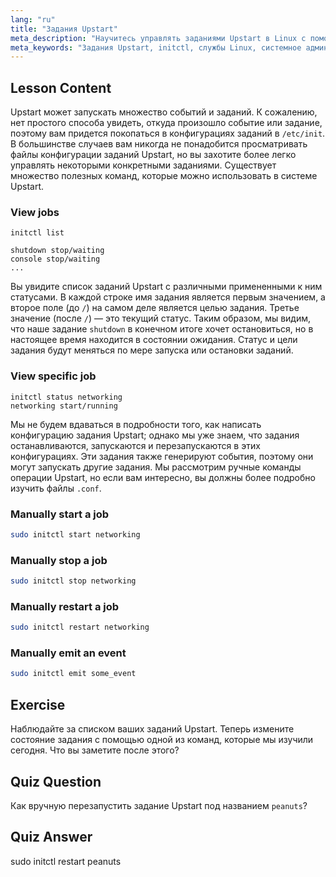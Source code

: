 ```yaml
---
lang: "ru"
title: "Задания Upstart"
meta_description: "Научитесь управлять заданиями Upstart в Linux с помощью команд initctl. Поймите статус задания, запускайте, останавливайте и перезапускайте службы. Улучшите свои навыки системного администрирования Linux."
meta_keywords: "Задания Upstart, initctl, службы Linux, системное администрирование, учебник по Linux, руководство для начинающих"
---
```


## Lesson Content

Upstart может запускать множество событий и заданий. К сожалению, нет простого способа увидеть, откуда произошло событие или задание, поэтому вам придется покопаться в конфигурациях заданий в `/etc/init`. В большинстве случаев вам никогда не понадобится просматривать файлы конфигурации заданий Upstart, но вы захотите более легко управлять некоторыми конкретными заданиями. Существует множество полезных команд, которые можно использовать в системе Upstart.

### View jobs

```plaintext
initctl list

shutdown stop/waiting
console stop/waiting
...
```

Вы увидите список заданий Upstart с различными примененными к ним статусами. В каждой строке имя задания является первым значением, а второе поле (до `/`) на самом деле является целью задания. Третье значение (после `/`) — это текущий статус. Таким образом, мы видим, что наше задание `shutdown` в конечном итоге хочет остановиться, но в настоящее время находится в состоянии ожидания. Статус и цели задания будут меняться по мере запуска или остановки заданий.

### View specific job

```plaintext
initctl status networking
networking start/running
```

Мы не будем вдаваться в подробности того, как написать конфигурацию задания Upstart; однако мы уже знаем, что задания останавливаются, запускаются и перезапускаются в этих конфигурациях. Эти задания также генерируют события, поэтому они могут запускать другие задания. Мы рассмотрим ручные команды операции Upstart, но если вам интересно, вы должны более подробно изучить файлы `.conf`.

### Manually start a job

```bash
sudo initctl start networking
```

### Manually stop a job

```bash
sudo initctl stop networking
```

### Manually restart a job

```bash
sudo initctl restart networking
```

### Manually emit an event

```bash
sudo initctl emit some_event
```

## Exercise

Наблюдайте за списком ваших заданий Upstart. Теперь измените состояние задания с помощью одной из команд, которые мы изучили сегодня. Что вы заметите после этого?

## Quiz Question

Как вручную перезапустить задание Upstart под названием `peanuts`?

## Quiz Answer

sudo initctl restart peanuts
